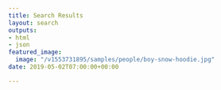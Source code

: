 ```yaml
---
title: Search Results
layout: search
outputs:
- html
- json
featured_image:
  image: "/v1553731895/samples/people/boy-snow-hoodie.jpg"
date: 2019-05-02T07:00:00+00:00

---
```


